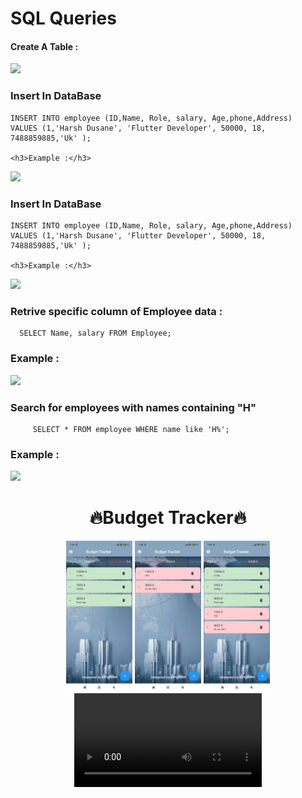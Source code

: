 <h1>SQL Queries</h1>
<div>
  <p>
  <h4>Create A Table :</h4>
  <img src="https://github.com/user-attachments/assets/a0838a63-4a87-4a5a-b031-7b962bc04638">
  <h3> Insert In DataBase</h3>

    INSERT INTO employee (ID,Name, Role, salary, Age,phone,Address)
    VALUES (1,'Harsh Dusane', 'Flutter Developer', 50000, 18, 7488859885,'Uk' );
  
    <h3>Example :</h3>
  <img src="https://github.com/user-attachments/assets/9bc24ff8-f83b-4075-a447-f7ea01510813">
  <h3> Insert In DataBase</h3>

    INSERT INTO employee (ID,Name, Role, salary, Age,phone,Address)
    VALUES (1,'Harsh Dusane', 'Flutter Developer', 50000, 18, 7488859885,'Uk' );

    <h3>Example :</h3>
  <img src="https://github.com/user-attachments/assets/9bc24ff8-f83b-4075-a447-f7ea01510813">
    <h3>Retrive specific column of Employee data : </h3>
    
      SELECT Name, salary FROM Employee;
  
  <h3>Example :</h3>
  <img src="https://github.com/user-attachments/assets/8140e92b-77c6-4f8b-99eb-0ef47483a4c7">
   <h3>Search for employees with names containing "H" </h3>

         SELECT * FROM employee WHERE name like 'H%';
 <h3>Example :</h3>
  <img src =" https://github.com/user-attachments/assets/36e9d984-9285-4844-ab39-83dfa79a72e6 ">
  </p>
</div>
 <h1 align=" center">🔥Budget Tracker🔥</h1>
<div align="center">
  <img src="https://github.com/harshdusane2103/DataBase_Mangement_ch_18/blob/master/home1.png" width=21%,height=35%>
    <img src="https://github.com/harshdusane2103/DataBase_Mangement_ch_18/blob/master/home2.png" width=21%,height=35%>
    <img src="https://github.com/harshdusane2103/DataBase_Mangement_ch_18/blob/master/home3.png" width=21%,height=35%>
  <video src="https://github.com/user-attachments/assets/3974aaff-8aed-4fb9-8adb-467c702b76f5">




</div>

